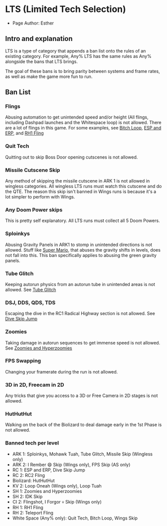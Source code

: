 # LTS (Limited Tech Selection)
- Page Author: Esther

## Intro and explanation
LTS is a type of category that appends a ban list onto the rules of an existing category. For example, Any% LTS has the same rules as Any% alongside the bans that LTS brings.

The goal of these bans is to bring parity between systems and frame rates, as well as make the game more fun to run.

## Ban List

### Flings 
Abusing automation to get unintended speed and/or height (All flings, including Dashpad launches and the Whitespace loop) is not allowed. There are a lot of flings in this game. For some examples, see [Bitch Loop](https://github.com/sleepiesther/Dooms-Eye/blob/main/Glitches%20and%20Tech/Bitch%20Loop.md), [ESP and ERP](https://github.com/sleepiesther/Dooms-Eye/blob/main/Glitches%20and%20Tech/ESP%20and%20ERP.md), and [RH1 Fling](https://github.com/sleepiesther/Dooms-Eye/blob/main/Glitches%20and%20Tech/RH1%20Fling.md)

### Quit Tech 
Quitting out to skip Boss Door opening cutscenes is not allowed.

### Missile Cutscene Skip 
Any method of skipping the missile cutscene in ARK 1 is not allowed in wingless categories. All wingless LTS runs must watch this cutscene and do the QTE. The reason this skip isn't banned in Wings runs is because it's a lot simpler to perform with Wings.

### Any Doom Power skips
This is pretty self explanatory. All LTS runs must collect all 5 Doom Powers.

### Sploinkys
Abusing Gravity Panels in ARK1 to stomp in unintended directions is not allowed. Stuff like [Super Mario](https://github.com/sleepiesther/Dooms-Eye/blob/main/Glitches%20and%20Tech/Super%20Mario.md), that abuses the gravity shifts in levels, does not fall into this. This ban specifically applies to abusing the green gravity panels.

### Tube Glitch 
Keeping autorun physics from an autorun tube in unintended areas is not allowed. See [Tube Glitch](https://github.com/sleepiesther/Dooms-Eye/blob/main/Glitches%20and%20Tech/Tube%20Glitch.md)

### DSJ, DDS, QDS, TDS
Escaping the dive in the RC1 Radical Highway section is not allowed. See [Dive Skip Jump](https://github.com/sleepiesther/Dooms-Eye/blob/main/Glitches%20and%20Tech/Dive%20Skip%20Jump.md)

### Zoomies
Taking damage in autorun sequences to get immense speed is not allowed. See [Zoomies and Hyperzoomies](https://github.com/sleepiesther/Dooms-Eye/blob/main/Glitches%20and%20Tech/Zoomies%20and%20Hyperzoomies.md)

### FPS Swapping
Changing your framerate during the run is not allowed.

### 3D in 2D, Freecam in 2D
Any tricks that give you access to a 3D or Free Camera in 2D stages is not allowed.

### HutHutHut
Walking on the back of the Biolizard to deal damage early in the 1st Phase is not allowed.

### Banned tech per level

- ARK 1: Sploinkys, Mohawk Tuah, Tube Glitch, Missile Skip (Wingless only)
- ARK 2: I Rember 😄 Skip (Wings only), FPS Skip (AS only)
- RC 1: ESP and ERP, Dive Skip Jump
- RC 2: RC2 Fling
- Biolizard: HutHutHut
- KV 2: Loop Oneah (Wings only), Loop Tuah
- SH 1: Zoomies and Hyperzoomies
- SH 2: IDK Skip
- CI 2: Flingshot, I Forgor 💀 Skip (Wings only)
- RH 1: RH1 Fling
- RH 2: Teleport Fling
- White Space (Any% only): Quit Tech, Bitch Loop, Wings Skip
